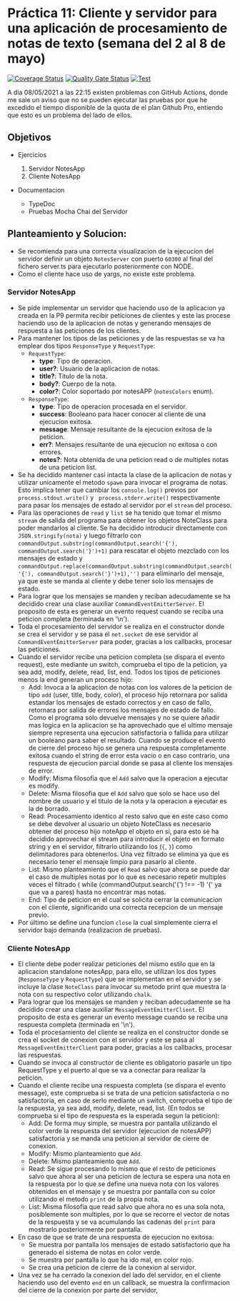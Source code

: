 # Práctica 11: Cliente y servidor para una aplicación de procesamiento de notas de texto (semana del 2 al 8 de mayo)

[![Coverage Status](https://coveralls.io/repos/github/ULL-ESIT-INF-DSI-2122/ull-esit-inf-dsi-21-22-prct11-async-sockets-alu0101346908/badge.svg?branch=main)](https://coveralls.io/github/ULL-ESIT-INF-DSI-2122/ull-esit-inf-dsi-21-22-prct11-async-sockets-alu0101346908?branch=main)
[![Quality Gate Status](https://sonarcloud.io/api/project_badges/measure?project=ULL-ESIT-INF-DSI-2122_ull-esit-inf-dsi-21-22-prct11-async-sockets-alu0101346908&metric=alert_status)](https://sonarcloud.io/summary/new_code?id=ULL-ESIT-INF-DSI-2122_ull-esit-inf-dsi-21-22-prct11-async-sockets-alu0101346908)
[![Test](https://github.com/ULL-ESIT-INF-DSI-2122/ull-esit-inf-dsi-21-22-prct11-async-sockets-alu0101346908/actions/workflows/test.js.yml/badge.svg)](https://github.com/ULL-ESIT-INF-DSI-2122/ull-esit-inf-dsi-21-22-prct11-async-sockets-alu0101346908/actions/workflows/test.js.yml)

A dia 08/05/2021 a las 22:15 existen problemas con GitHub Actions, donde me sale un aviso que no se pueden ejecutar las pruebas por que he excedido el tiempo disponible de la quota de el plan Github Pro, entiendo que esto es un problema del lado de ellos.

## Objetivos
  - Ejercicios
    1. Servidor NotesApp
    2. Cliente NotesApp
  
  - Documentacion
    - TypeDoc
    - Pruebas Mocha Chai del Servidor

## Planteamiento y Solucion:

  - Se recomienda para una correcta visualizacion de la ejecucion del servidor definir un objeto `NotesServer` con puerto `60300` al final del fichero server.ts para ejecutarlo posteriormente con NODE.
  - Como el cliente hace uso de yargs, no existe este problema.

### Servidor NotesApp
  - Se pide implementar un servidor que haciendo uso de la aplicacion ya creada en la P9 permita recibir peticiones de clientes y este las procese haciendo uso de la aplicacion de notas y generando mensajes de respuesta a las peticiones de los clientes.
  - Para mantener los tipos de las peticiones y de las respuestas se va ha emplear dos tipos `ResponseType` y `RequestType`:
    - `RequestType`:
      - **type**: Tipo de operacion.
      - **user?**: Usuario de la aplicacion de notas.
      - **title?**: Titulo de la nota.
      - **body?**: Cuerpo de la nota.
      - **color?**: Color soportado por notesAPP (`notesColors` enum).
    - `ResponseType`:
      - **type**: Tipo de operacion procesada en el servidor.
      - **success**: Booleano para hacer conocer al cliente de una ejecucion exitosa.
      - **message**: Mensaje resultante de la ejecucion exitosa de la peticion.
      - **err?**: Mensajes resultante de una ejecucion no exitosa o con errores.
      - **notes?**: Nota obtenida de una peticion read o de multiples notas de una peticion list.
  - Se ha decidido mantener casi intacta la clase de la aplicacion de notas y utilizar unicamente el metodo `spawn` para invocar el programa de notas. Esto implica tener que cambiar los `console.log()` previos por `process.stdout.write()` y ` process.stderr.write()` respectivamente para pasar los mensajes de estado al servidor por el `stream` del proceso.
  - Para las operaciones de `read` y `list` se ha tenido que tomar el mismo `stream` de salida del programa para obtener los objetos NoteClass para poder mandarlos al cliente. Se ha decidido introducir directamente con `JSON.stringify(nota)` y luego filtrarlo con `commandOutput.substring(commandOutput.search('{'), commandOutput.search('}')+1)` para rescatar el objeto mezclado con los mensajes de estado y `commandOutput.replace(commandOutput.substring(commandOutput.search('{'), commandOutput.search('}')+1),'')` para eliminarlo del mensaje, ya que este se manda al cliente y debe tener solo los mensajes de estado.
  - Para lograr que los mensajes se manden y reciban adecudamente se ha decidido crear una clase auxiliar `CommandEventEmitterServer`. El proposito de esta es generar un evento request cuando se reciba una peticion completa (terminada en '\n').
  - Toda el procesamiento del servidor se realiza en el constructor donde se crea el servidor y se pasa el `net.socket` de ese servidor al `CommandEventEmitterServer` para poder, gracias a los callbacks, procesar las peticiones.
  - Cuando el servidor recibe una peticion completa (se dispara el evento request), este mediante un switch, comprueba el tipo de la peticion, ya sea add, modify, delete, read, list, end. Todos los tipos de peticiones menos la end generan un proceso hijo:
    - Add: Invoca a la aplicacion de notas con los valores de la peticion de tipo `add` (user, title, body, color), el proceso hijo retornara por salida estandar los mensajes de estado correctos y en caso de fallo, retornara por salida de errores los mensajes de estado de fallo. Como el programa solo devuelve mensajes y no se quiere añadir mas logica en la aplicacion se ha aprovechado que el ultimo mensaje siempre representa una ejecucion satisfactoria o fallida para utilizar un booleano para saber el resultado. Cuando se produce el evento de cierre del proceso hijo se genera una respuesta completamente exitosa cuando el string de error esta vacio o en caso contrario, una respuesta de ejecucion parcial donde se pasa al cliente los mensajes de error.
    - Modify: Misma filosofia que el `Add` salvo que la operacion a ejecutar es modify.
    - Delete: Misma filosofia que el `Add` salvo que solo se hace uso del nombre de usuario y el titulo de la nota y la operacion a ejecutar es la de borrado.
    - Read: Procesamiento identico al resto salvo que en este caso como se debe devolver al usuario un objeto NoteClass es necesario obtener del proceso hijo noteApp el objeto en si, para esto se ha decidido aprovechar el stream para introducir el objeto en formato string y en el servidor, filtrarlo utilizando los (`{`, `}`) como delimitadores para obtenerlos. Una vez filtrado se elimina ya que es necesario tener el mensaje limpio para pasarlo al cliente.
    - List: Mismo planteamiento que el `Read` salvo que ahora se puede dar el caso de multiples notas por lo que es necesario repetir multiples veces el filtrado ( while (commandOutput.search('{') !== -1) '{' ya que va a pares) hasta no encontrar mas notas.
    - End: Tipo de peticion en el cual se solicita cerrar la comunicacion con el cliente, significando una correcta recepcion de un mensaje previo.
  - Por último se define una funcion `close` la cual simplemente cierra el servidor bajo demanda (realizacion de pruebas).
  

### Cliente NotesApp

  - El cliente debe poder realizar peticiones del mismo estilo que en la aplicacion standalone notesApp, para ello, se utilizan los dos types (`ResponseType` y `RequestType`) que se implementan en el servidor y se incluye la clase `NoteClass` para invocar su metodo print que muestra la nota con su respectivo color utilizando `chalk`.
  - Para lograr que los mensajes se manden y reciban adecudamente se ha decidido crear una clase auxiliar `MessageEventEmitterClient`. El proposito de esta es generar un evento message cuando se reciba una respuesta completa (terminada en '\n').
  - Toda el procesamiento del cliente se realiza en el constructor donde se crea el socket de conexion con el servidor y este se pasa al `MessageEventEmitterClient` para poder, gracias a los callbacks, procesar las respuestas.
  - Cuando se invoca al constructor de cliente es obligatorio pasarle un tipo RequestType y el puerto al que se va a conectar para realizar la peticion.
  - Cuando el cliente recibe una respuesta completa (se dispara el evento message), este comprueba si se trata de una peticion satisfactoria o no satisfactoria, en caso de serlo mediante un switch, comprueba el tipo de la respuesta, ya sea add, modify, delete, read, list. (En todos se comprueba si el tipo de respuesta es la esperada segun la peticion):
    - Add: De forma muy simple, se muestra por pantalla utilizando el color verde la respuesta del servidor (ejecucion de notesAPP) satisfactoria y se manda una peticion al servidor de cierre de conexion.
    - Modify: Mismo planteamiento que `Add`.
    - Delete: Mismo planteamiento que `Add`.
    - Read: Se sigue procesando lo mismo que el resto de peticiones salvo que ahora al ser una peticion de lectura se espera una nota en la respuesta por lo que se define una nueva nota con los valores obtenidos en el mensaje y se muestra por pantalla con su color utilizando el metodo `print` de la propia nota.
    - List: Misma filosofia que read salvo que ahora no es una sola nota, posiblemente son multiples, por lo que se recorre el vector de notas de la respuesta y se va acumulando las cadenas del `print` para mostrarlo posteriormente por pantalla.
  - En caso de que se trate de una respuesta de ejecucion no exitosa:
    - Se muestra por pantalla los mensajes de estado satisfactorio que ha generado el sistema de notas en color verde.
    - Se muestra por pantalla lo que ha ido mal, en color rojo.
    - Se crea una peticion de cierre de la conexion al servidor.
  - Una vez se ha cerrado la conexion del lado del servidor, en el cliente haciendo uso del evento `end` en un callback, se muestra la confirmacion del cierre de la conexion por parte del servidor,